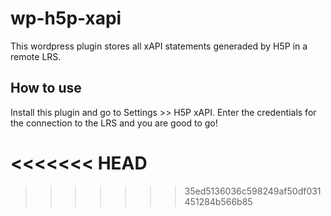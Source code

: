 wp-h5p-xapi
===========

This wordpress plugin stores all xAPI statements generaded by H5P in a remote LRS.

How to use
----------

Install this plugin and go to Settings >> H5P xAPI. Enter the credentials for the connection to the LRS and you are good to go!

<<<<<<< HEAD
=======

>>>>>>> 35ed5136036c598249af50df031451284b566b85
